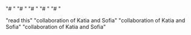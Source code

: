 "# <Trial>" 
"# <Trial>" 
"# <Trial>" 
"# <Trial>" 
"# <Trial2>" 
 
"read this" 
"collaboration of Katia and Sofia" 
"collaboration of Katia and Sofia" 
"collaboration of Katia and Sofia" 

